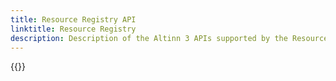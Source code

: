 ```yaml
---
title: Resource Registry API
linktitle: Resource Registry
description: Description of the Altinn 3 APIs supported by the Resource Registry component
---
```


{{<children />}}